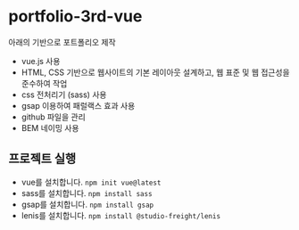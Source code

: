 # portfolio-3rd-vue

아래의 기반으로 포트폴리오 제작
- vue.js 사용
- HTML, CSS 기반으로 웹사이트의 기본 레이아웃 설계하고, 웹 표준 및 웹 접근성을 준수하여 작업
- css 전처리기 (sass) 사용
- gsap 이용하여 패럴랙스 효과 사용
- github 파일을 관리
- BEM 네이밍 사용

## 프로젝트 실행
- vue를 설치합니다. `npm init vue@latest`
- sass를 설치합니다. `npm install sass`
- gsap를 설치합니다. `npm install gsap`
- lenis를 설치합니다. `npm install @studio-freight/lenis`